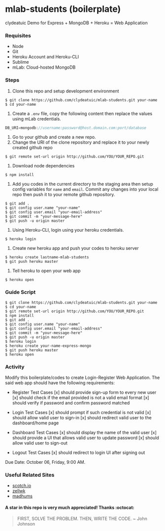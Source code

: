 # mlab-students (boilerplate)
clydeatuic Demo for Express + MongoDB + Heroku = Web Application

### Requisites
* Node
* Git
* Heroku Account and Heroku-CLI
* Sublime
* mLab: Cloud-hosted MongoDB

### Steps
1. Clone this repo and setup development environment
  ```console
  $ git clone https://github.com/clydeatuic/mlab-students.git your-name
  $ cd your-name
  ```
1. Create a ```.env``` file, copy the following content then replace the values using mLab credentials.
  ```javascript
  DB_URI=mongodb://username:password@host.domain.com:port/database
  ```
1. Go to your github and create a new repo.
1. Change the URI of the clone repository and replace it to your newly created github repo
  ```console
  $ git remote set-url origin http://github.com/YOU/YOUR_REPO.git
  ```
1. Download node dependencies
  ```console
  $ npm install
  ```
1. Add you codes in the current directory to the staging area then setup config variables for ```name``` and ```email```. Commit any changes into your local repo then push it to your remote github repository.
  ```console
  $ git add .
  $ git config user.name "your-name"
  $ git config user.email "your-email-address"
  $ git commit -m "your-message-here"
  $ git push -u origin master
  ```
1. Using Heroku-CLI, login using your heroku credentials.
  ```console
  $ heroku login
  ```
1. Create new heroku app and push your codes to heroku server
  ```console
  $ heroku create lastname-mlab-students
  $ git push heroku master
  ``` 
1. Tell heroku to open your web app
  ```console
  $ heroku open
  ```

### Guide Script
```console
$ git clone https://github.com/clydeatuic/mlab-students.git your-name
$ cd your-name
$ git remote set-url origin http://github.com/YOU/YOUR_REPO.git
$ npm install
$ git add .
$ git config user.name "your-name"
$ git config user.email "your-email-address"
$ git commit -m "your-message-here"
$ git push -u origin master
$ heroku login
$ heroku create your-name-express-mongo
$ git push heroku master
$ heroku open
```

### Activity
Modify this boilerplate/codes to create Login-Register Web Application. The said web app should have the following requirements:

* Register Test Cases
[x] should provide sign-up form to every new user
[x] should check if the email provided is not a valid email format
[x] should verify if password and confirm password matched

* Login Test Cases
[x] should prompt if such credential is not valid
[x] should allow valid user to sign-in
[x] should redirect valid user to the dashboard/home page

* Dashboard Test Cases
[x] should display the name of the valid user
[x] should provide a UI that allows valid user to update password
[x] should allow valid user to sign-out

* Logout Test Cases
[x] should redirect to login UI after signing out

Due Date: October 06, Friday, 9:00 AM.

### Useful Related Sites
* [scotch.io](https://scotch.io/tutorials/build-a-restful-api-using-node-and-express-4)
* [zellwk](https://zellwk.com/blog/crud-express-mongodb/)
* [madhums](https://github.com/madhums/node-express-mongoose/blob/master/package.json)

#### A star in this repo is very much appreciated! Thanks :octocat:

>FIRST, SOLVE THE PROBLEM.
THEN, WRITE THE CODE.
~ John Johnson